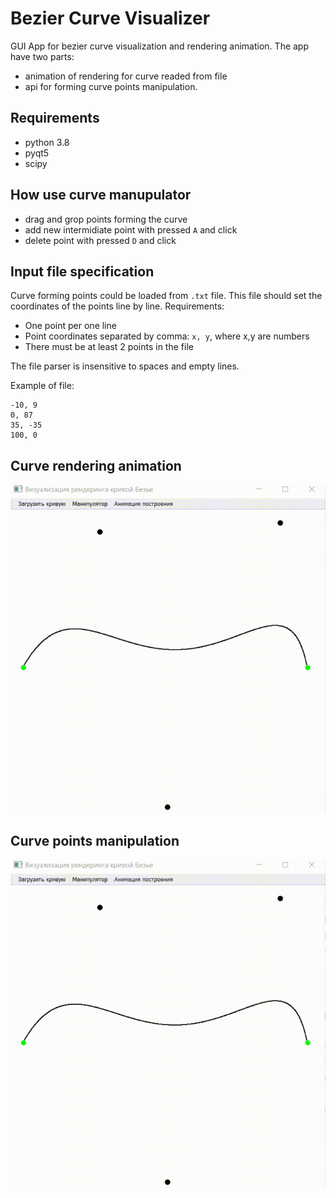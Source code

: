 # Bezier Curve Visualizer

GUI App for bezier curve visualization and rendering animation. The app have two parts: 
- animation of rendering for curve readed from file
- api for forming curve points manipulation.

## Requirements
- python 3.8
- pyqt5
- scipy

## Ноw use curve manupulator
- drag and grop points forming the curve
- add new intermidiate point with pressed `A` and click
- delete point with pressed `D` and click

## Input file specification
Curve forming points could be loaded from `.txt` file. This file should set the coordinates of the points line by line. 
Requirements:
- One point per one line
- Point coordinates separated by comma: `x, y`, where x,y are numbers 
- There must be at least 2 points in the file

The file parser is insensitive to spaces and empty lines.


Example of file:
```text
-10, 9
0, 87
35, -35
100, 0

```
## Curve rendering animation

![alt text](examples/rendering_visualization.gif)

## Curve points manipulation

![alt text](examples/curve_manipulation.gif)
